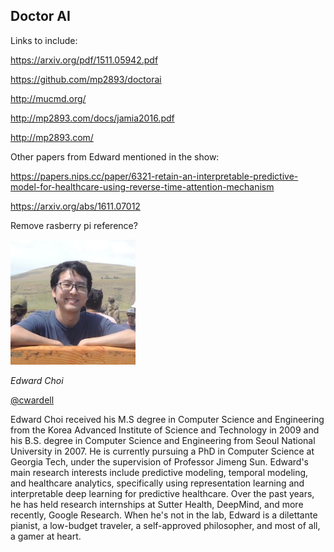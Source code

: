 ## Doctor AI

Links to include:

https://arxiv.org/pdf/1511.05942.pdf

https://github.com/mp2893/doctorai

http://mucmd.org/

http://mp2893.com/docs/jamia2016.pdf

http://mp2893.com/


Other papers from Edward mentioned in the show:

https://papers.nips.cc/paper/6321-retain-an-interpretable-predictive-model-for-healthcare-using-reverse-time-attention-mechanism

https://arxiv.org/abs/1611.07012

Remove rasberry pi reference?


<div class="row">
	<div class="col-xs-12 col-sm-3">
		<img alt="Edward Choi, Doctor AI coauthor" src="src-doctor-ai/edward-choi.png" />
		<br/>
		<p><i>Edward Choi</i></p>
		<p><a href="https://twitter.com/cwardell">@cwardell</a></p>
	</div>
	<div class="col-xs-12 col-sm-9">
		Edward Choi received his M.S degree in Computer Science and Engineering from the Korea Advanced Institute of Science and Technology in 2009 and his B.S. degree in Computer Science and Engineering from Seoul National University in 2007. He is currently pursuing a PhD in Computer Science at Georgia Tech, under the supervision of Professor Jimeng Sun. Edward's main research interests include predictive modeling, temporal modeling, and healthcare analytics, specifically using representation learning and interpretable deep learning for predictive healthcare. Over the past years, he has held research internships at Sutter Health, DeepMind, and more recently, Google Research.  When he's not in the lab, Edward is a dilettante pianist, a low-budget traveler, a self-approved philosopher, and most of all, a gamer at heart.
	</div>
</div>